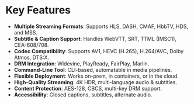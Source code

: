 # Key Features

- **Multiple Streaming Formats**: Supports HLS, DASH, CMAF, HbbTV, HDS, and MSS.
- **Subtitle & Caption Support**: Handles WebVTT, SRT, TTML (IMSC1), CEA-608/708.
- **Codec Compatibility**: Supports AV1, HEVC (H.265), H.264/AVC, Dolby Atmos, DTS:X.
- **DRM Integration**: Widevine, PlayReady, FairPlay, Marlin.
- **Command-Line Tool**: CLI-based, automatable in media pipelines.
- **Flexible Deployment**: Works on-prem, in containers, or in the cloud.
- **High-Quality Streaming**: 4K HDR, multi-language audio & subtitles.
- **Content Protection**: AES-128, CBCS, multi-key DRM support.
- **Accessibility**: Closed captions, subtitles, alternate audio.
